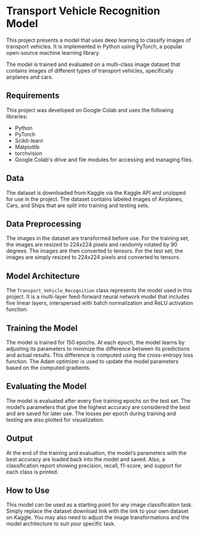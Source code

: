 # Transport Vehicle Recognition Model

This project presents a model that uses deep learning to classify images of transport vehicles. It is implemented in Python using PyTorch, a popular open-source machine learning library.

The model is trained and evaluated on a multi-class image dataset that contains images of different types of transport vehicles, specifically airplanes and cars. 

## Requirements
This project was developed on Google Colab and uses the following libraries:
- Python
- PyTorch
- Scikit-learn
- Matplotlib
- torchvision
- Google Colab's drive and file modules for accessing and managing files.

## Data
The dataset is downloaded from Kaggle via the Kaggle API and unzipped for use in the project. The dataset contains labeled images of Airplanes, Cars, and Ships that are split into training and testing sets. 

## Data Preprocessing
The images in the dataset are transformed before use. For the training set, the images are resized to 224x224 pixels and randomly rotated by 90 degrees. The images are then converted to tensors. For the test set, the images are simply resized to 224x224 pixels and converted to tensors.

## Model Architecture
The `Transport_Vehicle_Recognition` class represents the model used in this project. It is a multi-layer feed-forward neural network model that includes five linear layers, interspersed with batch normalization and ReLU activation function.

## Training the Model
The model is trained for 150 epochs. At each epoch, the model learns by adjusting its parameters to minimize the difference between its predictions and actual results. This difference is computed using the cross-entropy loss function. The Adam optimizer is used to update the model parameters based on the computed gradients.

## Evaluating the Model
The model is evaluated after every five training epochs on the test set. The model’s parameters that give the highest accuracy are considered the best and are saved for later use. The losses per epoch during training and testing are also plotted for visualization.

## Output
At the end of the training and evaluation, the model’s parameters with the best accuracy are loaded back into the model and saved. Also, a classification report showing precision, recall, f1-score, and support for each class is printed.

## How to Use
This model can be used as a starting point for any image classification task. Simply replace the dataset download link with the link to your own dataset on Kaggle. You may also need to adjust the image transformations and the model architecture to suit your specific task.
